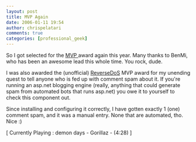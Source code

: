 ```yaml
---
layout: post
title: MVP Again
date: 2006-01-11 19:54
author: chrispelatari
comments: true
categories: [professional_geek]
---
```


<p>So I got selected for the <a href="http://mvp.support.microsoft.com/">MVP 
</a>award again this year. Many thanks to BenMi, who has been an awesome lead 
this whole time. You rock, dude.</p>
<p>I was also awarded the (unofficial) <a href="http://angrypets.com/tools/rdos">ReverseDoS</a> MVP award for my 
unending quest to tell anyone who is fed up with comment spam about it. If 
you're running an asp.net blogging engine (really, anything that could generate 
spam from automated bots that runs asp.net) you owe it to yourself to check this 
component out.</p>
<p>Since installing and configuring it correctly, I have gotten exactly 1 (one) 
comment spam, and it was a manual entry. None that are automated, tho. Nice 
:)</p>
<p class="media">[ Currently Playing : demon days - Gorillaz - (4:28) 
]</p>
